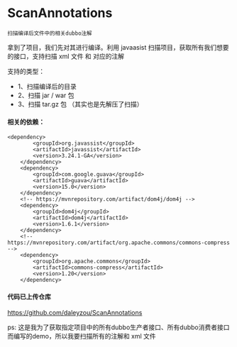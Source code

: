 # ScanAnnotations
    扫描编译后文件中的相关dubbo注解
    
    
拿到了项目，我们先对其进行编译。利用 javaasist 扫描项目，获取所有我们想要的接口，支持扫描 xml 文件 和 对应的注解


支持的类型：

- 1、扫描编译后的目录
- 2、扫描 jar / war 包
- 3、扫描 tar.gz 包 （其实也是先解压了扫描）



#### 相关的依赖：

```
<dependency>
        <groupId>org.javassist</groupId>
        <artifactId>javassist</artifactId>
        <version>3.24.1-GA</version>
    </dependency>
    <dependency>
        <groupId>com.google.guava</groupId>
        <artifactId>guava</artifactId>
        <version>15.0</version>
    </dependency>
    <!-- https://mvnrepository.com/artifact/dom4j/dom4j -->
    <dependency>
        <groupId>dom4j</groupId>
        <artifactId>dom4j</artifactId>
        <version>1.6.1</version>
    </dependency>
    <!-- https://mvnrepository.com/artifact/org.apache.commons/commons-compress -->
    <dependency>
        <groupId>org.apache.commons</groupId>
        <artifactId>commons-compress</artifactId>
        <version>1.20</version>
    </dependency>
```


#### 代码已上传仓库
https://github.com/daleyzou/ScanAnnotations


ps: 这是我为了获取指定项目中的所有dubbo生产者接口、所有dubbo消费者接口而编写的demo，所以我要扫描所有的注解和 xml 文件

